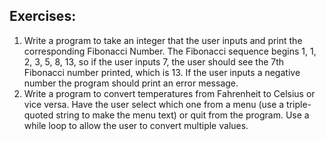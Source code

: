 ## Exercises:
1. Write a program to take an integer that the user inputs and print the corresponding Fibonacci Number. The Fibonacci sequence begins 1, 1, 2, 3, 5, 8, 13, so if the user inputs 7, the user should see the 7th Fibonacci number printed, which is 13. If the user inputs a negative number the program should print an error message.
2. Write a program to convert temperatures from Fahrenheit to Celsius or vice versa. Have the user select which one from a menu (use a triple-quoted string to make the menu text) or quit from the program. Use a while loop to allow the user to convert multiple values.